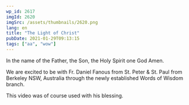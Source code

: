 ```yaml
---
wp_id: 2617
imgId: 2620
imgSrc: /assets/thumbnails/2620.png
lang: en
title: "The Light of Christ"
pubDate: 2021-01-29T09:13:15
tags: ["aa", "wow"]
---
```

<!-- page: 6 -->

<p>In the name of the Father, the Son, the Holy Spirit one God Amen.</p>
<p>We are excited to be with Fr. Daniel Fanous from St. Peter &amp; St. Paul from Berkeley NSW, Australia through the newly established Words of Wisdom branch.</p>
<p>This video was of course used with his blessing.</p>
<p>&nbsp;</p>
